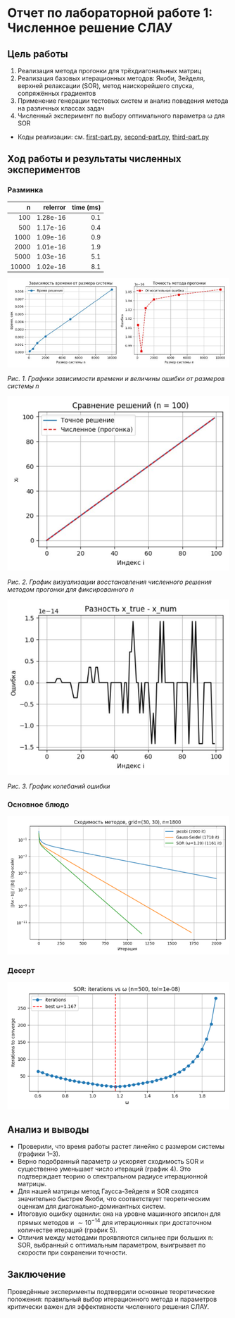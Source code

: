# Отчет по лабораторной работе 1: Численное решение СЛАУ

## Цель работы
1. Реализация метода прогонки для трёхдиагональных матриц
2. Реализация базовых итерационных методов: Якоби, Зейделя, верхней релаксации (SOR), метод наискорейшего спуска, сопряжённых градиентов
3. Применение генерации тестовых систем и анализ поведения метода на различных классах задач
4. Численный эксперимент по выбору оптимального параметра ω для SOR


- Коды реализации: см. [first-part.py](sources/lab1/first-part.py), [second-part.py](../sources/lab1/second-part.py), [third-part.py](../sources/lab1/third-part.py)


## Ход работы и результаты численных экспериментов
### Разминка



| n    | relerror         | time (ms) |
| ---: | ---------------: | --------: |
| 100  | 1.28e-16         | 0.1       |
| 500  | 1.17e-16         | 0.4       |
| 1000 | 1.09e-16         | 0.9       |
| 2000 | 1.01e-16         | 1.9       |
| 5000 | 1.03e-16         | 5.1       |
| 10000 | 1.02e-16        | 8.1       |

![Графики зависимосте времени и ошибки в зависимости от времени](../images/lab1/photo_5445288821135636433_x.jpg)

*Рис. 1. Графики зависимости времени и величины ошибки от размеров системы n*


![](../images/lab1/solutionsaving.png)

*Рис. 2. График визуализации восстановления численного решения методом прогонки для фиксированного n*

![](../images/lab1/errfromindex.png)

*Рис. 3. График колебаний ошибки*

### Основное блюдо
![Оптимизация omega](../images/lab1/comparsiomofmethods.png)

### Десерт
![Сравнение ошибок](../images/lab1/lastpartoflab1.png)

## Анализ и выводы
- Проверили, что время работы растет линейно с размером системы (графики 1–3).
- Верно подобранный параметр $\omega$ ускоряет сходимость SOR и существенно уменьшает число итераций (график 4). Это подтверждает теорию о спектральном радиусе итерационной матрицы.
- Для нашей матрицы метод Гаусса-Зейделя и SOR сходятся значительно быстрее Якоби, что соответствует теоретическим оценкам для диагонально-доминантных систем.
- Итоговую ошибку оценили: она на уровне машинного эпсилон для прямых методов и $\sim 10^{-14}$ для итерационных при достаточном количестве итераций (график 5).
- Отличия между методами проявляются сильнее при больших n: SOR, выбранный с оптимальным параметром, выигрывает по скорости при сохранении точности.

## Заключение
Проведённые эксперименты подтвердили основные теоретические положения: правильный выбор итерационного метода и параметров критически важен для эффективности численного решения СЛАУ.

